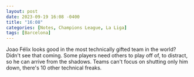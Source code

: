 ```yaml
---
layout: post
date: 2023-09-19 16:08 -0400
title: "16:08"
categories: [Notes, Champions League, La Liga]
tags: [Barcelona]
---
```


Joao Félix looks good in the most technically gifted team in the world? Didn't see that coming. Some players need others to play off of, to distract, so he can arrive from the shadows. Teams can't focus on shutting only him down, there's 10 other technical freaks.


